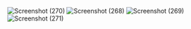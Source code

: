 ![Screenshot (270)](https://user-images.githubusercontent.com/98936216/188475751-95ba040c-5f8a-4c39-89b8-9daf794ce852.png)
![Screenshot (268)](https://user-images.githubusercontent.com/98936216/188475765-8ca0f0d5-d06b-48ae-ba40-6bc84355a504.png)
![Screenshot (269)](https://user-images.githubusercontent.com/98936216/188475788-2fb22788-2d39-40c3-b4ae-3fe1878111da.png)
![Screenshot (271)](https://user-images.githubusercontent.com/98936216/188475825-c657c2e2-ebe7-43fc-ad06-9fa8951e2174.png)
